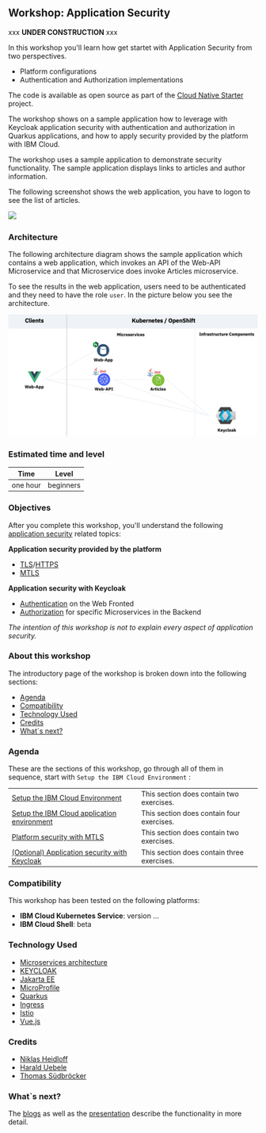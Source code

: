 ## Workshop: Application Security

xxx **UNDER CONSTRUCTION** xxx

In this workshop you'll learn how get startet with Application Security from two perspectives.

* Platform configurations 
* Authentication and Authorization implementations

The code is available as open source as part of the [Cloud Native Starter](https://github.com/IBM/cloud-native-starter/tree/master/reactive) project. 

The workshop shows on a sample application how to leverage with Keycloak application security with authentication and authorization in Quarkus applications, and how to apply security provided by the platform with IBM Cloud.

The workshop uses a sample application to demonstrate security functionality. The sample application displays links to articles and author information.

The following screenshot shows the web application, you have to logon to see the list of articles.

<kbd><img src="../images/architecture-web-app-screenshot.png" /></kbd>


### Architecture

The following architecture diagram shows the sample application which contains a web application, which invokes an API of the Web-API Microservice and that Microservice does invoke Articles microservice. 

To see the results in the web application, users need to be authenticated and they need to have the role `user`. In the picture below you see the architecture.

<kbd><img src="../images/architecture-diagram.png" /></kbd>

### Estimated time and level

|  Time | Level  |
| - | - |
| one hour | beginners |

### Objectives

After you complete this workshop, you'll understand the following [application security](https://en.wikipedia.org/wiki/Application_security) related topics:

**Application security provided by the platform**
* [TLS](https://en.wikipedia.org/wiki/Transport_Layer_Security)/[HTTPS](https://en.wikipedia.org/wiki/HTTPS)
* [MTLS](https://en.wikipedia.org/wiki/Mutual_authentication)

**Application security with Keycloak**
* [Authentication](https://en.wikipedia.org/wiki/Authentication) on the Web Fronted
* [Authorization](https://en.wikipedia.org/wiki/Authorization) for specific Microservices in the Backend

*The intention of this workshop is not to explain every aspect of application security.*

### About this workshop

The introductory page of the workshop is broken down into the following sections:

* [Agenda](#agenda)
* [Compatibility](#compatibility)
* [Technology Used](#technology-used)
* [Credits](#credits)
* [What`s next?](#whats-next?)

### Agenda

These are the sections of this workshop, go through all of them in sequence, start with `Setup the IBM Cloud Environment` :

|   |   |
| - | - |
| [Setup the IBM Cloud Environment](pre-work/README.md) | This section does contain two exercises. |
| [Setup the IBM Cloud application environment](app-env-exercise-01/README.md)  | This section does contain four exercises. |
| [Platform security with MTLS](p-sec-exercise-01/README.md) | This section does contain two exercises. |
| [(Optional) Application security with Keycloak ](app-sec-exercise-01/README.md) | This section does contain three exercises. |

### Compatibility

This workshop has been tested on the following platforms:

* **IBM Cloud Kubernetes Service**: version ...
* **IBM Cloud Shell**: beta

### Technology Used

* [Microservices architecture](https://en.wikipedia.org/wiki/Microservices)
* [KEYCLOAK](https://www.keycloak.org)
* [Jakarta EE](https://jakarta.ee/)
* [MicroProfile](https://microprofile.io/)
* [Quarkus](https://quarkus.io/ingress)
* [Ingress](https://kubernetes.io/docs/concepts/services-networking/ingress/)
* [Istio](https://https://istio.io)
* [Vue.js](https://vuejs.org/)

### Credits

* [Niklas Heidloff](https://twitter.com/nheidloff)
* [Harald Uebele](https://twitter.com/Harald_U)
* [Thomas Südbröcker](https://twitter.com/tsuedbroecker)

### What`s next?

The [blogs]() as well as the [presentation](images/) describe the functionality in more detail.


